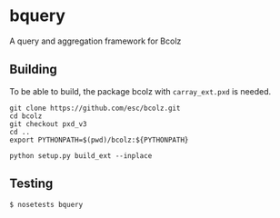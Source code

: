 bquery
======

A query and aggregation framework for Bcolz

Building
--------
To be able to build, the package bcolz with ```carray_ext.pxd``` is needed.

```
git clone https://github.com/esc/bcolz.git
cd bcolz
git checkout pxd_v3
cd ..
export PYTHONPATH=$(pwd)/bcolz:${PYTHONPATH}

python setup.py build_ext --inplace
```

Testing
-------
```$ nosetests bquery```
